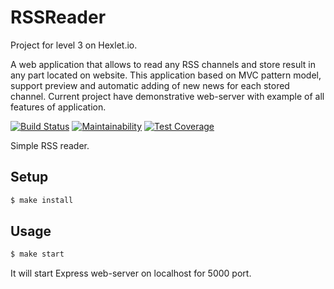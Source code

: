 # RSSReader
Project for level 3 on Hexlet.io.

A web application that allows to read any RSS channels and store result in any part located on website. This application based on MVC pattern model, support preview and automatic adding of new news for each stored channel.
Current project have demonstrative web-server with example of all features of application.

[![Build Status](https://travis-ci.org/aarefiev/project-lvl3-s214.svg?branch=master)](https://travis-ci.org/aarefiev/project-lvl3-s214)
[![Maintainability](https://api.codeclimate.com/v1/badges/51dcce386f4c141c0101/maintainability)](https://codeclimate.com/github/aarefiev/project-lvl3-s214/maintainability)
[![Test Coverage](https://api.codeclimate.com/v1/badges/51dcce386f4c141c0101/test_coverage)](https://codeclimate.com/github/aarefiev/project-lvl3-s214/test_coverage)

Simple RSS reader.

## Setup

```bash
$ make install
```

## Usage

```bash
$ make start
```

It will start Express web-server on localhost for 5000 port.
